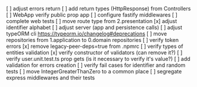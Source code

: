 [ ] adjust errors return
[ ] add return types (HttpResponse) from Controllers
[ ] WebApp verify public prop app
[ ] configure fastify middlewares
[ ] complete web tests
[ ] move route type from 2.presentation
[x] adjust identifier alphabet
[ ] adjust server (app and persistence calls)
[ ] adjust typeORM cli https://typeorm.io/changelog#deprecations
[ ] move repositories from 1.application to 0.domain repositories
[ ] verify token errors
[x] remove legacy-peer-deps=true from .npmrc
[ ] verify types of entities validation
[x] verify constructor of validators (can remove it?)
[ ] verify user.unit.test.ts prop gets (is it necessary to verify it's value?)
[ ] add validation for errors creation
[ ] verify fail cases for identifier and random tests
[ ] move IntegerGreaterThanZero to a common place
[ ] segregate express middlewares and their tests
